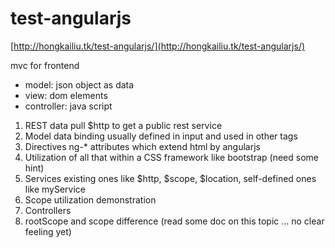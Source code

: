 # test-angularjs
[http://hongkailiu.tk/test-angularjs/](http://hongkailiu.tk/test-angularjs/)

mvc for frontend
- model: json object as data
- view: dom elements
- controller: java script

1. REST data pull
  $http to get a public rest service
2. Model data binding 
  usually defined in input and used in other tags
3. Directives 
  ng-* attributes which extend html by angularjs
4. Utilization of all that within a CSS framework like bootstrap (need some hint)
5. Services 
  existing ones like $http, $scope, $location, self-defined ones like myService
6. Scope utilization demonstration
7. Controllers
8. rootScope and scope difference (read some doc on this topic ... no clear feeling yet)
